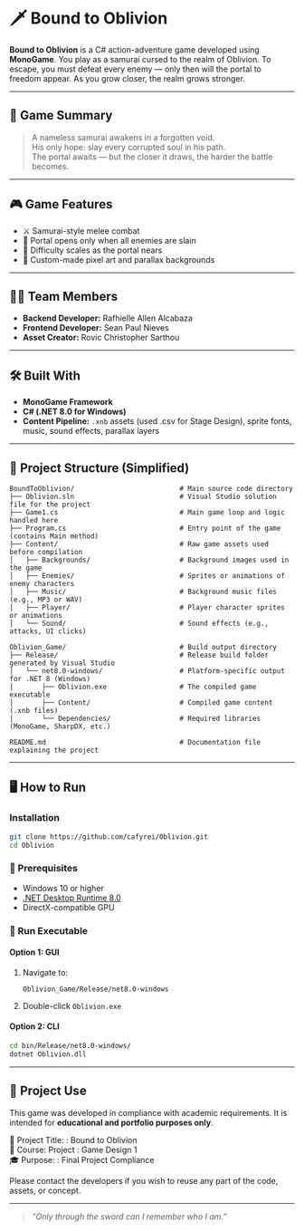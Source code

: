 # 🗡️ Bound to Oblivion

**Bound to Oblivion** is a C# action-adventure game developed using **MonoGame**. You play as a samurai cursed to the realm of Oblivion. To escape, you must defeat every enemy — only then will the portal to freedom appear. As you grow closer, the realm grows stronger.

---

## 🧩 Game Summary

> A nameless samurai awakens in a forgotten void.  
> His only hope: slay every corrupted soul in his path.  
> The portal awaits — but the closer it draws, the harder the battle becomes.

---

## 🎮 Game Features

- ⚔️ Samurai-style melee combat  
- 🧠 Portal opens only when all enemies are slain  
- 🌌 Difficulty scales as the portal nears  
- 🎨 Custom-made pixel art and parallax backgrounds  

---

## 🧑‍💻 Team Members

- **Backend Developer:** Rafhielle Allen Alcabaza  
- **Frontend Developer:** Sean Paul Nieves  
- **Asset Creator:** Rovic Christopher Sarthou  

---

## 🛠️ Built With

- **MonoGame Framework**
- **C# (.NET 8.0 for Windows)**
- **Content Pipeline:** `.xnb` assets (used .csv for Stage Design), sprite fonts, music, sound effects, parallax layers

---

## 📁 Project Structure (Simplified)

```
BoundToOblivion/                          # Main source code directory
├── Oblivion.sln                          # Visual Studio solution file for the project
├── Game1.cs                              # Main game loop and logic handled here
├── Program.cs                            # Entry point of the game (contains Main method)
├── Content/                              # Raw game assets used before compilation
│   ├── Backgrounds/                      # Background images used in the game
│   ├── Enemies/                          # Sprites or animations of enemy characters
│   ├── Music/                            # Background music files (e.g., MP3 or WAV)
│   ├── Player/                           # Player character sprites or animations
│   └── Sound/                            # Sound effects (e.g., attacks, UI clicks)

Oblivion_Game/                            # Build output directory
├── Release/                              # Release build folder generated by Visual Studio
│   └── net8.0-windows/                   # Platform-specific output for .NET 8 (Windows)
│       ├── Oblivion.exe                  # The compiled game executable
│       ├── Content/                      # Compiled game content (.xnb files)
│       └── Dependencies/                 # Required libraries (MonoGame, SharpDX, etc.)

README.md                                 # Documentation file explaining the project
```

---

## 🖥️ How to Run
### Installation

```bash
git clone https://github.com/cafyrei/Oblivion.git
cd Oblivion
```


### 🔧 Prerequisites

- Windows 10 or higher  
- [.NET Desktop Runtime 8.0](https://dotnet.microsoft.com/en-us/download/dotnet/8.0)  
- DirectX-compatible GPU  

### 🚀 Run Executable

#### Option 1: GUI
1. Navigate to:
   ```
   Oblivion_Game/Release/net8.0-windows
   ```
2. Double-click `Oblivion.exe`

#### Option 2: CLI
```bash
cd bin/Release/net8.0-windows/
dotnet Oblivion.dll
```

---

## 📜 Project Use

This game was developed in compliance with academic requirements. It is intended for **educational and portfolio purposes only**.

📘 Project Title: : Bound to Oblivion  
📌 Course: Project : Game Design 1  
🎓 Purpose: : Final Project Compliance

Please contact the developers if you wish to reuse any part of the code, assets, or concept.



---

> _“Only through the sword can I remember who I am.”_
